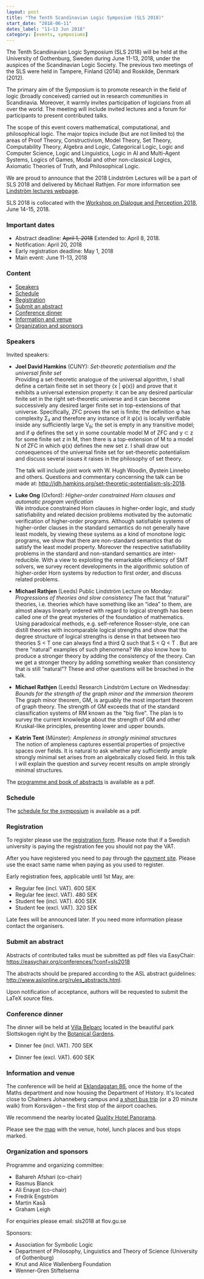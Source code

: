 ```yaml
---
layout: post
title: "The Tenth Scandinavian Logic Symposium (SLS 2018)"
start_date: "2018-06-11"
dates_label: "11–13 Jun 2018"
category: [events, symposiums]
---
```


The Tenth Scandinavian Logic Symposium (SLS 2018) will be held at the University
of Gothenburg, Sweden during June 11-13, 2018, under the auspices of the
Scandinavian Logic Society. The previous two meetings of the SLS were held in
Tampere, Finland (2014) and Roskilde, Denmark (2012).


The primary aim of the Symposium is to promote research in the field of logic
(broadly conceived) carried out in research communities in Scandinavia.
Moreover, it warmly invites participation of logicians from all over the world.
The meeting will include invited lectures and a forum for participants to
present contributed talks.

The scope of this event covers mathematical, computational, and philosophical
logic. The major topics include (but are not limited to) the areas of Proof
Theory, Constructivism, Model Theory, Set Theory, Computability Theory, Algebra
and Logic, Categorical Logic, Logic and Computer Science, Logic and Linguistics,
Logic in AI and Multi-Agent Systems, Logics of Games, Modal and other
non-classical Logics, Axiomatic Theories of Truth, and Philosophical Logic.

We are proud to announce that the 2018 Lindström Lectures will be a part of
SLS 2018 and delivered by Michael Rathjen. For more information see
[Lindström lectures webpage](https://flov.gu.se/english/research/research-areas/logic/lindstrom-lectures).

SLS 2018 is collocated with the
[Workshop on Dialogue and Perception 2018](https://clasp.gu.se/news-events/workshop-on-dialogue-and-perception-2018),
June 14-15, 2018.

### Important dates

- Abstract deadline: ~~April  1, 2018~~ Extended to: April 8, 2018.
- Notification: April 20, 2018
- Early registration deadline: May 1, 2018
- Main event: June 11-13, 2018

### Content

- <a href="#speakers">Speakers</a>
- <a href="#schedule">Schedule</a>
- <a href="#registration">Registration</a>
- <a href="#submit-an-abstract">Submit an abstract</a>
- <a href="#conference-dinner">Conference dinner</a>
- <a href="#information-and-venue">Information and venue</a>
- <a href="#organization-and-sponsors">Organization and sponsors</a>

### Speakers

Invited speakers:

- **Joel David Hamkins** (CUNY):
  *Set-theoretic potentialism and the universal finite set*  
  Providing a set-theoretic analogue of the universal algorithm, I shall define
  a certain finite set in set theory {x | φ(x)} and prove that it exhibits a
  universal extension property: it can be any desired particular finite set in
  the right set-theoretic universe and it can become successively any desired
  larger finite set in top-extensions of that universe. Specifically, ZFC proves
  the set is finite; the definition φ has complexity Σ₂ and therefore any
  instance of it φ(x) is locally verifiable inside any sufficiently large
  V<sub>θ</sub>; the set is empty in any transitive model; and if φ defines the
  set y in some countable model M of ZFC and y ⊂ z for some finite set z in M,
  then there is a top-extension of M to a model N of ZFC in which φ(x) defines
  the new set z. I shall draw out consequences of the universal finite set for
  set-theoretic potentialism and discuss several issues it raises in the
  philosophy of set theory.

  The talk will include joint work with W. Hugh Woodin, Øystein Linnebo and
  others. Questions and commentary concerning the talk can be made at:
  <http://jdh.hamkins.org/set-theoretic-potentialism-sls-2018>.

- **Luke Ong** (Oxford):
  *Higher-order constrained Horn clauses and automatic program verification*  
  We introduce constrained Horn clauses in higher-order logic, and study
  satisfiability and related decision problems motivated by the automatic
  verification of higher-order programs. Although satisfiable systems of
  higher-order clauses in the standard semantics do not generally have least
  models, by viewing these systems as a kind of monotone logic programs, we show
  that there are non-standard semantics that do satisfy the least model
  property. Moreover the respective satisfiability problems in the standard and
  non-standard semantics are inter-reducible. With a view to exploiting the
  remarkable efficiency of SMT solvers, we survey recent developments in the
  algorithmic solution of higher-order Horn systems by reduction to first order,
  and discuss related problems.

- **Michael Rathjen** (Leeds) Public Lindström Lecture on Monday:
  *Progressions of theories and slow consistency*
  The fact that “natural" theories, i.e. theories which have something like an
  “idea” to them, are almost always linearly ordered with regard to logical
  strength has been called one of the great mysteries of the foundation of
  mathematics. Using paradoxical methods, e.g. self-reference Rosser-style, one
  can distill theories with incomparable logical strengths and show that the
  degree structure of logical strengths is dense in that between two theories S
  < T one can always find a third Q such that S < Q < T . But are there
  "natural" examples of such phenomena? We also know how to produce a stronger
  theory by adding the consistency of the theory. Can we get a stronger theory
  by adding something weaker than consistency that is still “natural”? These and
  other questions will be broached in the talk.

- **Michael Rathjen** (Leeds) Research Lindström Lecture on Wednesday:
  *Bounds for the strength of the graph minor and the immersion theorem*  
  The graph minor theorem, GM, is arguably the most important theorem of graph
  theory. The strength of GM exceeds that of the standard classification systems
  of RM known as the "big five". The plan is to survey the current knowledge
  about the strength of GM and other Kruskal-like principles, presenting lower
  and upper bounds.

- **Katrin Tent** (Münster):
  *Ampleness in strongly minimal structures*  
  The notion of ampleness captures essential properties of projective spaces
  over fields. It is natural to ask whether any sufficiently ample strongly
  minimal set arises from an algebraically closed field. In this talk I will
  explain the question and survey recent results on ample strongly minimal
  structures.

The
[programme and book of abstracts](/assets/attachments/book_of_abstracts_sls2018.pdf)
is available as a pdf.

### Schedule

The
[schedule for the symposium](/assets/attachments/programme_sls2018.pdf)
is available as a pdf.

### Registration

To register please use the
[registration form](https://goo.gl/forms/EWuYIeJmK8cADn9v1).
Please note that if a Swedish university is paying the registration fee you
should not pay the VAT.

After you have registered you need to pay through the
[payment site](https://pengu.it.gu.se/PayEN/StoreItem/8).
Please use the exact same name when paying as you used to register.

Early registration fees, applicable until 1st May, are:
- Regular fee (incl. VAT). 600 SEK
- Regular fee (excl. VAT). 480 SEK
- Student fee (incl. VAT). 400 SEK
- Student fee (excl. VAT). 320 SEK

Late fees will be announced later. If you need more information please contact
the organisers.

### Submit an abstract

Abstracts of contributed talks must be submitted as pdf files via EasyChair:
<https://easychair.org/conferences/?conf=sls2018>

The abstracts should be prepared according to the ASL abstract guidelines:
<http://www.aslonline.org/rules_abstracts.html>.

Upon notification of acceptance, authors will be requested to submit the LaTeX
source files.

### Conference dinner

The dinner will be held at [Villa Belparc](http://www.villabelparc.se) located
in the beautiful park Slottskogen right by the
[Botanical Gardens](http://www.botaniska.se/en).

- Dinner fee (incl. VAT). 700 SEK

- Dinner fee (excl. VAT). 600 SEK

### Information and venue

The conference will be held at
[Eklandagatan 86](https://goo.gl/maps/BXCrDHBSoar),
once the home of the Maths department and now housing the Department of History.
It's located close to Chalmers Johanneberg campus and
[a short bus trip](https://goo.gl/maps/TAS8kQvWosy)
(or a 20 minute walk) from Korsvägen – the first stop of the airport coaches.

We recommend the nearby located
[Quality Hotel Panorama](https://www.nordicchoicehotels.com/hotels/sweden/gothenburg/quality-hotel-panorama).

Please see the
[map](https://drive.google.com/open?id=1VU-blhFh5ZXga4KMr-xH-ImdGyh1mSiK&amp;usp=sharing)
with the venue, hotel, lunch places and bus stops marked.

### Organization and sponsors

Programme and organizing committee:
- Bahareh Afshari (co-chair)
- Rasmus Blanck
- Ali Enayat (co-chair)
- Fredrik Engström
- Martin Kaså
- Graham Leigh

For enquiries please email: sls2018 at flov.gu.se

Sponsors:
- Association for Symbolic Logic
- Department of Philosophy, Linguistics and Theory of Science (University of
  Gothenburg)
- Knut and Alice Wallenberg Foundation
- Wenner-Gren Stiftelserna
